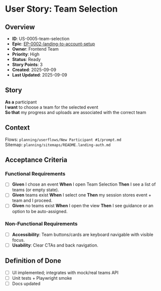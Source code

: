 # User Story: Team Selection

## Overview

- **ID**: US-0005-team-selection
- **Epic**: [EP-0002-landing-to-account-setup](../../README.md)
- **Owner**: Frontend Team
- **Priority**: High
- **Status**: Ready
- **Story Points**: 3
- **Created**: 2025-09-09
- **Last Updated**: 2025-09-09

## Story

**As a** participant  
**I want** to choose a team for the selected event  
**So that** my progress and uploads are associated with the correct team

## Context

Flows: `planning/userflows/New Participant #1/prompt.md`  
Sitemap: `planning/sitemaps/README.landing-auth.md`

## Acceptance Criteria

### Functional Requirements

- [ ] **Given** I chose an event **When** I open Team Selection **Then** I see a list of teams (or empty state).
- [ ] **Given** teams exist **When** I select one **Then** my session stores event + team and I proceed.
- [ ] **Given** no teams exist **When** I open the view **Then** I see guidance or an option to be auto-assigned.

### Non-Functional Requirements

- [ ] **Accessibility**: Team buttons/cards are keyboard navigable with visible focus.
- [ ] **Usability**: Clear CTAs and back navigation.

## Definition of Done

- [ ] UI implemented; integrates with mock/real teams API
- [ ] Unit tests + Playwright smoke
- [ ] Docs updated
